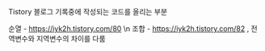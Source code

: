 Tistory 블로그 기록중에 작성되는 코드를 올리는 부분

순열 - https://iyk2h.tistory.com/80 \n
조합 - https://iyk2h.tistory.com/82 , 전역변수와 지역변수의 차이를 다룸

